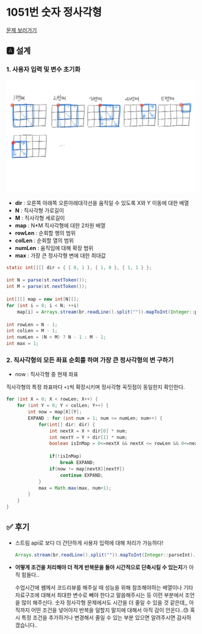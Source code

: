 # 1051번 숫자 정사각형

[문제 보러가기](https://www.acmicpc.net/problem/1051)

## 🅰 설계

### 1. 사용자 입력 및 변수 초기화

<img src="./images/memo.jpg" height=300/>

- **dir** :  오른쪽 아래쪽 오른아래대각선을 움직일 수 있도록 X와 Y 이동에 대한 배열
- **N** : 직사각형 가로길이
- **M** : 직사각형 세로길이
- **map** : N*M 직사각형에 대한 2차원 배열
- **rowLen** : 순회할 행의 범위
- **colLen** : 순회할 열의 범위
- **numLen** : 움직임에 대해 확장 범위
- **max** : 가장 큰 정사각형 변에 대한 최대값

```java
static int[][] dir = { { 0, 1 }, { 1, 0 }, { 1, 1 } };

int N = parse(st.nextToken());
int M = parse(st.nextToken());

int[][] map = new int[N][];
for (int i = 0; i < N; ++i)
    map[i] = Arrays.stream(br.readLine().split("")).mapToInt(Integer::parseInt).toArray();

int rowLen = N - 1;
int colLen = M - 1;
int numLen = (N < M) ? N - 1 : M - 1;
int max = 1;
```

### 2. 직사각형의 모든 좌표 순회를 하며 가장 큰 정사각형의 변 구하기 

- now : 직사각형 중 현재 좌표

직사각형의 특정 좌표마다 `+1`씩 확장시키며 정사각형 꼭짓점이 동일한지 확인한다.  

```java
for (int X = 0; X < rowLen; X++) {
    for (int Y = 0; Y < colLen; Y++) {
        int now = map[X][Y];
        EXPAND : for (int num = 1; num <= numLen; num++) {
            for(int[] dir: dir) {
                int nextX = X + dir[0] * num;
                int nextY = Y + dir[1] * num;
                boolean isInMap = 0<=nextX && nextX <= rowLen && 0<=nextY && nextY <= colLen;

                if(!isInMap)
                    break EXPAND;
                if(now != map[nextX][nextY])
                    continue EXPAND;
            }
            max = Math.max(max, num+1);
        }
    }
}
```



## ✅ 후기

- 스트림 api로 보다 더 간단하게 사용자 입력에 대해 처리가 가능하다!

  ```java
  Arrays.stream(br.readLine().split("")).mapToInt(Integer::parseInt).toArray();
  ```

- **어떻게 조건을 처리해야 더 적게 반복문을 돌아 시간적으로 단축시킬 수 있는지**가 아직 힘들다..

  수업시간에 쌤께서 코드리뷰를 해주실 때 성능을 위해 참조해야하는 배열이나 기타 자료구조에 대해서 최대한 변수로 빼야 한다고 말씀해주시는 등 이런 부분에서 조언을 많이 해주신다. 숫자 정사각형 문제에서도 시간을 더 줄일 수 있을 것 같은데,, 아직까지 어떤 조건을 넣어야지 반복을 덜할지 말지에 대해서 아직 감이 안온다..😓 혹시 특정 조건을 추가하거나 변경해서 줄일 수 있는 부분 있으면 알려주시면 감사하겠습니다..

